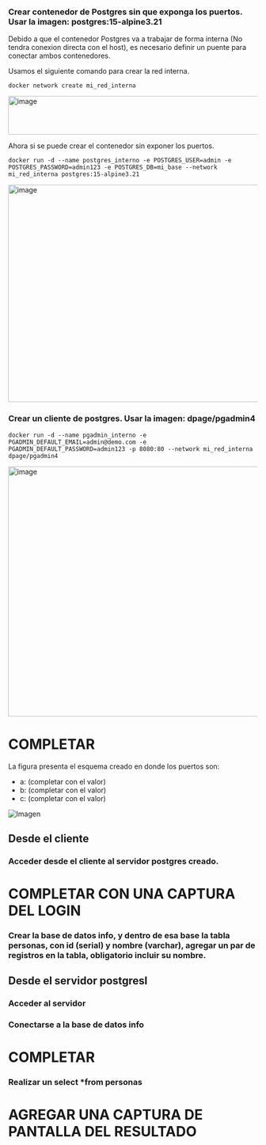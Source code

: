 ### Crear contenedor de Postgres sin que exponga los puertos. Usar la imagen: postgres:15-alpine3.21

Debido a que el contenedor Postgres va a trabajar de forma interna (No tendra conexion directa con el host), es necesario definir un puente para conectar ambos contenedores.

Usamos el siguiente comando para crear la red interna.

```
docker network create mi_red_interna
```

<img width="806" height="78" alt="image" src="https://github.com/user-attachments/assets/4a11dc27-8512-47a8-b4a3-6ae00b38ae71" />

Ahora si se puede crear el contenedor sin exponer los puertos.

```
docker run -d --name postgres_interno -e POSTGRES_USER=admin -e POSTGRES_PASSWORD=admin123 -e POSTGRES_DB=mi_base --network mi_red_interna postgres:15-alpine3.21
```

<img width="1457" height="439" alt="image" src="https://github.com/user-attachments/assets/8f3ff556-1bdf-4d31-a1cb-223fb0504910" />

### Crear un cliente de postgres. Usar la imagen: dpage/pgadmin4

```
docker run -d --name pgadmin_interno -e PGADMIN_DEFAULT_EMAIL=admin@demo.com -e PGADMIN_DEFAULT_PASSWORD=admin123 -p 8080:80 --network mi_red_interna dpage/pgadmin4
```
<img width="1458" height="505" alt="image" src="https://github.com/user-attachments/assets/8e8a35b1-aa7f-41c7-9d77-31161d7f4a2c" />


# COMPLETAR

La figura presenta el esquema creado en donde los puertos son:
- a: (completar con el valor)
- b: (completar con el valor)
- c: (completar con el valor)

![Imagen](esquema-2-ejercicio.PNG)

## Desde el cliente
### Acceder desde el cliente al servidor postgres creado.
# COMPLETAR CON UNA CAPTURA DEL LOGIN
### Crear la base de datos info, y dentro de esa base la tabla personas, con id (serial) y nombre (varchar), agregar un par de registros en la tabla, obligatorio incluir su nombre.

## Desde el servidor postgresl
### Acceder al servidor
### Conectarse a la base de datos info
# COMPLETAR
### Realizar un select *from personas
# AGREGAR UNA CAPTURA DE PANTALLA DEL RESULTADO
